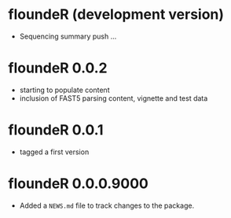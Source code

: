 # floundeR (development version)

* Sequencing summary push ...

# floundeR 0.0.2

* starting to populate content
* inclusion of FAST5 parsing content, vignette and test data

# floundeR 0.0.1

* tagged a first version

# floundeR 0.0.0.9000

* Added a `NEWS.md` file to track changes to the package.
